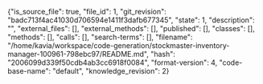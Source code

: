 {"is_source_file": true, "file_id": 1, "git_revision": "badc713f4ac41030d706594e1411f3dafb677345", "state": 1, "description": "", "external_files": [], "external_methods": [], "published": [], "classes": [], "methods": [], "calls": [], "search-terms": [], "filename": "/home/kavia/workspace/code-generation/stockmaster-inventory-manager-100961-798ebc97/README.md", "hash": "2006099d339f50cdb4ab3cc6918f0084", "format-version": 4, "code-base-name": "default", "knowledge_revision": 2}
